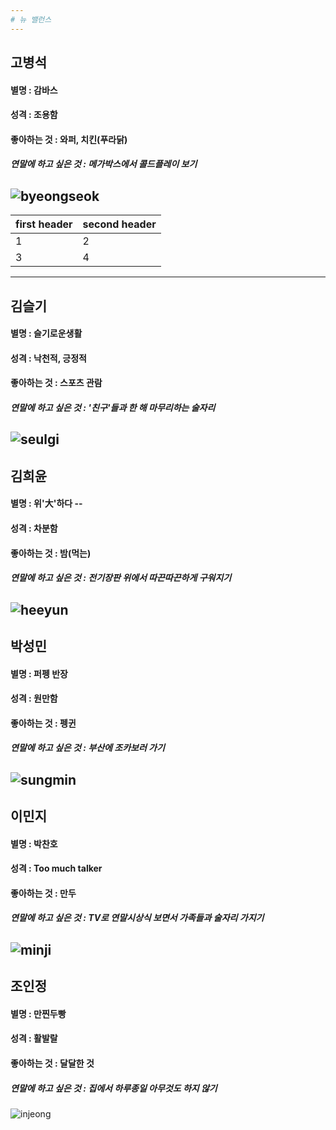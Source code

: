 ```yaml
---
# 뉴 밸런스
---
```

## 고병석
#### 별명 : 감바스
#### 성격 : 조용함
#### 좋아하는 것 : 와퍼, 치킨(푸라닭)
##### 연말에 하고 싶은 것 : 메가박스에서 콜드플레이 보기
<left>![byeongseok](https://user-images.githubusercontent.com/45776030/50434026-0e4bde00-091f-11e9-97d4-f5ad0c3a1c63.jpg)
---
first header | second header
  ---------- | -----------
  1 | 2
  3 | 4
---
## 김슬기
#### 별명 : 슬기로운생활
#### 성격 : 낙천적, 긍정적
#### 좋아하는 것 : 스포츠 관람 
##### 연말에 하고 싶은 것 : '친구'들과 한 해 마무리하는 술자리
![seulgi](https://user-images.githubusercontent.com/45776030/50434032-1441bf00-091f-11e9-8fab-f0b3fa0a2fcc.jpg)
---
## 김희윤
#### 별명 : 위'大'하다 -- 
#### 성격 : 차분함
#### 좋아하는 것 : 밤(먹는)
##### 연말에 하고 싶은 것 : 전기장판 위에서 따끈따끈하게 구워지기
![heeyun](https://user-images.githubusercontent.com/45776030/50434021-05f3a300-091f-11e9-83dc-d03552f0f62a.jpg)
---
## 박성민
#### 별명 : 퍼펭 반장
#### 성격 : 원만함
#### 좋아하는 것 : 펭귄
##### 연말에 하고 싶은 것 : 부산에 조카보러 가기
![sungmin](https://user-images.githubusercontent.com/45776030/50434042-21f74480-091f-11e9-8536-8e95cb0ccbf1.jpg)
---
## 이민지
#### 별명 : 박찬호
#### 성격 : Too much talker
#### 좋아하는 것 : 만두
##### 연말에 하고 싶은 것 : TV로 연말시상식 보면서 가족들과 술자리 가지기
![minji](https://user-images.githubusercontent.com/45776030/50434039-1b68cd00-091f-11e9-994f-9d638f65056a.jpg)
---
## 조인정
#### 별명 : 만찐두빵
#### 성격 : 활발랄 
#### 좋아하는 것 : 달달한 것 
##### 연말에 하고 싶은 것 : 집에서 하루종일 아무것도 하지 않기
![injeong](https://user-images.githubusercontent.com/45776030/50434048-291e5280-091f-11e9-895f-70f5477a475d.jpg)

